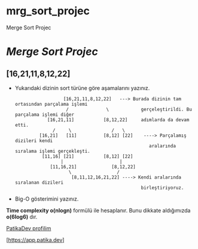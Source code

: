 # mrg_sort_projec
Merge Sort Projec
# ***Merge Sort Projec***
## [16,21,11,8,12,22]
- Yukarıdaki dizinin sort türüne göre aşamalarını yazınız.

                        [16,21,11,8,12,22]   ---> Burada dizinin tam ortasından parçalama işlemi 
                         /              \            gerçeleştirildi. Bu parçalama işlemi diğer
                  [16,21,11]           [8,12,22]     adımlarda da devam etti.
                    /     \               /   \
               [16,21]   [11]          [8,12] [22]    ----> Parçalamış  dizileri kendi 
                                                        aralarında sıralama işlemi gerçekleşti.
                [11,16] [21]           [8,12] [22] 
                       |                     |
                   [11,16,21]             [8,12,22] 
                          \                 /
                           [8,11,12,16,21,22] ----> Kendi aralarında sıralanan dizileri
                                                     birleştiriyoruz.
- Big-O gösterimini yazınız.

**Time complexity o(nlogn)** formülü ile hesaplanır. Bunu dikkate aldığımızda  **o(6log6)** dır.   

[PatikaDev profilim](https://app.patika.dev/mrvalgi)

[https://app.patika.dev]
                   

